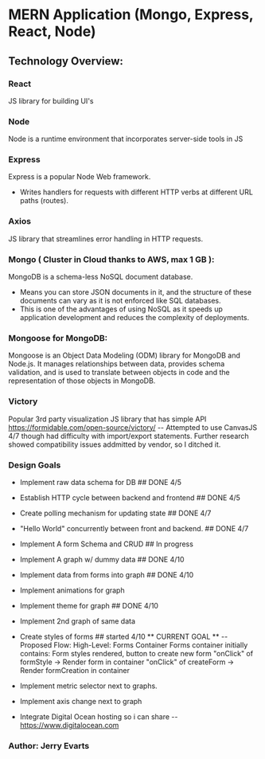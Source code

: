 # MERN Application (Mongo, Express, React, Node)

## Technology Overview:

### React
JS library for building UI's

### Node
Node is a runtime environment that incorporates server-side tools in JS

### Express
Express is a popular Node Web framework.  
- Writes handlers for requests with different HTTP verbs at different URL paths (routes).

### Axios
JS library that streamlines error handling in HTTP requests.

### Mongo ( Cluster in Cloud thanks to AWS, max 1 GB ):
MongoDB is a schema-less NoSQL document database.
- Means you can store JSON documents in it, and the structure of these documents can vary as it is not enforced like SQL databases. 
- This is one of the advantages of using NoSQL as it speeds up application development and reduces the complexity of deployments.

### Mongoose for MongoDB:
Mongoose is an Object Data Modeling (ODM) library for MongoDB and Node.js. It manages relationships between data, provides schema validation, and is used to translate between objects in code and the representation of those objects in MongoDB.

### Victory
Popular 3rd party visualization JS library that has simple API
https://formidable.com/open-source/victory/
-- Attempted to use CanvasJS 4/7 though had difficulty with import/export statements.  Further research showed compatibility issues addmitted by vendor, so I ditched it.




### Design Goals
- Implement raw data schema for DB ## DONE 4/5 
- Establish HTTP cycle between backend and frontend ## DONE 4/5
- Create polling mechanism for updating state ## DONE 4/7 
- "Hello World" concurrently between front and backend. ## DONE 4/7
- Implement A form Schema and CRUD ## In progress
- Implement A graph w/ dummy data ## DONE 4/10
- Implement data from forms into graph ## DONE 4/10
- Implement animations for graph
- Implement theme for graph ## DONE 4/10
- Implement 2nd graph of same data
- Create styles of forms ## started 4/10 ** CURRENT GOAL **
-- Proposed Flow: 
     High-Level: Forms Container
     Forms container initially contains: Form styles rendered, button to create new form
     "onClick" of formStyle -> Render form in container
     "onClick" of createForm -> Render formCreation in container

- Implement metric selector next to graphs.
- Implement axis change next to graph
- Integrate Digital Ocean hosting so i can share
-- https://www.digitalocean.com




### Author: Jerry Evarts
